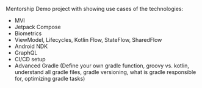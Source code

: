 Mentorship Demo project with showing use cases of the technologies:<br/>
- MVI
- Jetpack Compose 
- Biometrics
- ViewModel, Lifecycles, Kotlin Flow, StateFlow, SharedFlow
- Android NDK
- GraphQL
- CI/CD setup
- Advanced Gradle (Define your own gradle function, groovy vs. kotlin, understand all gradle files, gradle versioning, what is gradle responsible for, optimizing gradle tasks)
